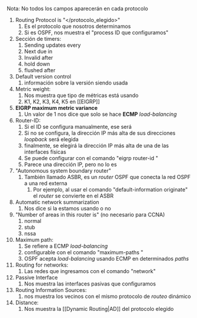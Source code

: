 Nota: No todos los campos aparecerán en cada protocolo

1. Routing Protocol is "</protocolo_elegido>"
	1. Es el protocolo que nosotros determinamos
	2. Si es OSPF, nos muestra el "process ID que configuramos"
2. Sección de timers:
	1. Sending updates every </tiempo>
	2. Next due in </tiempo>
	3. Invalid after </tiempo>
	4. hold down </indeterminado>
	5. flushed after </indeterminado>
3. Default version control
	1. información sobre la versión siendo usada
4. Metric weight:
	1. Nos muestra que tipo de métricas está usando
	2. K1, K2, K3, K4, K5 en [[EIGRP]]
5. **EIGRP maximum metric variance </numer0>**
	1. Un valor de 1 nos dice que solo se hace **ECMP** *load-balancing*
6. Router-ID:
	1. Si el ID se configura manualmente, ese será
	2. Si no se configura, la dirección IP más alta de sus direcciones *loopback* será elegida
	3. finalmente, se elegirá la dirección IP más alta de una de las interfaces físicas
	4. Se puede configurar con el comando "eigrp router-id </numero>"
	5. Parece una dirección IP, pero no lo es
7. "Autonomous system boundary router"
	1. También llamado ASBR, es un *router* OSPF que conecta la red OSPF a una red externa
		1. Por ejemplo, al usar el comando "default-information originate" el *router* se convierte en el ASBR
8. Automatic network summarization 
	1. Nos dice si la estamos usando o no
9. "Number of areas in this router is" (no necesario para CCNA)
	1. normal
	2. stub
	3. nssa
10. Maximum path: </numero>
	1. Se refiere a ECMP *load-balancing*
	2. configurable con el comando "maximum-paths </numero>"
	3. OSPF acepta *load-balancing* usando ECMP en determinados *paths*
11. Routing for networks:
	1. Las redes que ingresamos con el comando "network"
12. Passive Interface
	1. Nos muestra las interfaces pasivas que configuramos
13. Routing Information Sources:
	1. nos muestra los vecinos con el mismo protocolo de *routeo* dinámico
14. Distance:
	1. Nos muestra la [[Dynamic Routing|AD]] del protocolo elegido